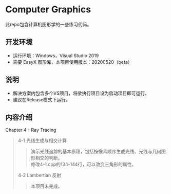 Computer Graphics
=======
此repo包含计算机图形学的一些练习代码。<br>

开发环境
-------
* 运行环境：Windows，Visual Studio 2019
* 需要 EasyX 图形库，本项目使用版本：20200520（beta）

说明
-------
* 解决方案内包含多个VS项目，将欲执行项目设为启动项目即可运行。
* 建议在Release模式下运行。

内容介绍
-------
Chapter 4 - Ray Tracing
>4-1 光线生成与相交计算
>>演示光线追踪的基本原理，包括按像素顺序生成光线、光线与几何图形相交的判断。<br>
>>修改4-1.cpp的134-144行，可以改变三角形的属性。
>
>4-2 Lambertian 反射
>>本项目未完成。
